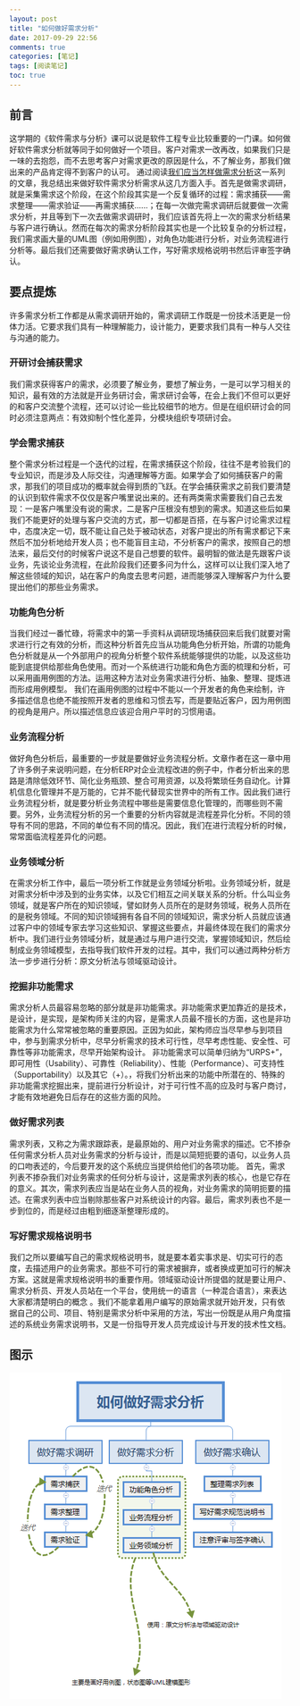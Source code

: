 ```yaml
---
layout: post
title: "如何做好需求分析"
date: 2017-09-29 22:56
comments: true
categories: [笔记]
tags: [阅读笔记]
toc: true
---
```

<!--more-->
## 前言

这学期的《软件需求与分析》课可以说是软件工程专业比较重要的一门课。如何做好软件需求分析就等同于如何做好一个项目。客户对需求一改再改，如果我们只是一味的去抱怨，而不去思考客户对需求更改的原因是什么，不了解业务，那我们做出来的产品肯定得不到客户的认可。
通过阅读[我们应当怎样做需求分析](http://fangang.iteye.com/blog/1345099)这一系列的文章，我总结出来做好软件需求分析需求从这几方面入手。首先是做需求调研，就是采集需求这个阶段，在这个阶段其实是一个反复循环的过程：需求捕获——需求整理——需求验证——再需求捕获......；在每一次做完需求调研后就要做一次需求分析，并且等到下一次去做需求调研时，我们应该首先将上一次的需求分析结果与客户进行确认。然而在每次的需求分析阶段其实也是一个比较复杂的分析过程，我们需求画大量的UML图（例如用例图），对角色功能进行分析，对业务流程进行分析等。最后我们还需要做好需求确认工作，写好需求规格说明书然后评审签字确认。

## 要点提炼

许多需求分析工作都是从需求调研开始的，需求调研工作既是一份技术活更是一份体力活。它要求我们具有一种理解能力，设计能力，更要求我们具有一种与人交往与沟通的能力。

### 开研讨会捕获需求

我们需求获得客户的需求，必须要了解业务，要想了解业务，一是可以学习相关的知识，最有效的方法就是开业务研讨会，需求研讨会等，在会上我们不但可以更好的和客户交流整个流程，还可以讨论一些比较细节的地方。但是在组织研讨会的同时必须注意两点：有效抑制个性化差异，分模块组织专项研讨会。

### 学会需求捕获

整个需求分析过程是一个迭代的过程，在需求捕获这个阶段，往往不是考验我们的专业知识，而是涉及人际交往，沟通理解等方面。如果学会了如何捕获客户的需求，那我们的项目成功的概率就会得到质的飞跃。在学会捕获需求之前我们要清楚的认识到软件需求不仅仅是客户嘴里说出来的。还有两类需求需要我们自己去发现：一是客户嘴里没有说的需求，二是客户压根没有想到的需求。知道这些后如果我们不能更好的处理与客户交流的方式，那一切都是百搭，在与客户讨论需求过程中，态度决定一切，既不能让自己处于被动状态，对客户提出的所有需求都记下来然后不加分析地给开发人员；也不能盲目主动，不分析客户的需求，按照自己的想法来，最后交付的时候客户说这不是自己想要的软件。最明智的做法是先跟客户谈业务，先谈论业务流程，在此阶段我们还要多问为什么，这样可以让我们深入地了解这些领域的知识，站在客户的角度去思考问题，进而能够深入理解客户为什么要提出他们的那些业务需求。

### 功能角色分析

当我们经过一番忙碌，将需求中的第一手资料从调研现场捕获回来后我们就要对需求进行行之有效的分析，而这种分析首先应当从功能角色分析开始，所谓的功能角色分析就是从一个外部用户的视角分析整个软件系统能够提供的功能，以及这些功能到底提供给那些角色使用。而对一个系统进行功能和角色方面的梳理和分析，可以采用画用例图的方法。运用这种方法对业务需求进行分析、抽象、整理、提炼进而形成用例模型。
我们在画用例图的过程中不能以一个开发者的角色来绘制，许多描述信息也绝不能按照开发者的思维和习惯去写，而是要贴近客户，因为用例图的视角是用户。所以描述信息应该迎合用户平时的习惯用语。

### 业务流程分析

做好角色分析后，最重要的一步就是要做好业务流程分析。文章作者在这一章中用了许多例子来说明问题，在分析ERP对企业流程改进的例子中，作者分析出来的思路是清除低效环节、简化业务瓶颈、整合可用资源，以及将繁琐任务自动化。计算机信息化管理并不是万能的，它并不能代替现实世界中的所有工作。因此我们进行业务流程分析，就是要分析业务流程中哪些是需要信息化管理的，而哪些则不需要。另外，业务流程分析的另一个重要的分析内容就是流程差异化分析。不同的领导有不同的思路，不同的单位有不同的情况。因此，我们在进行流程分析的时候，常常面临流程差异化的问题。

### 业务领域分析

在需求分析工作中，最后一项分析工作就是业务领域分析啦。业务领域分析，就是对需求分析中涉及到的业务实体，以及它们相互之间关联关系的分析。什么叫业务领域，就是客户所在的知识领域，譬如财务人员所在的是财务领域，税务人员所在的是税务领域。不同的知识领域拥有各自不同的领域知识，需求分析人员就应该通过客户中的领域专家去学习这些知识、掌握这些要点，并最终体现在我们的需求分析中。我们进行业务领域分析，就是通过与用户进行交流，掌握领域知识，然后绘制成业务领域模型，去指导我们软件开发的过程。其中，我们可以通过两种分析方法一步步进行分析：原文分析法与领域驱动设计。

### 挖掘非功能需求

需求分析人员最容易忽略的部分就是非功能需求。非功能需求更加靠近的是技术，是设计，是实现，是架构师关注的内容，是需求人员最不擅长的方面，这也是非功能需求为什么常常被忽略的重要原因。正因为如此，架构师应当尽早参与到项目中，参与到需求分析中，尽早分析需求的技术可行性，尽早考虑性能、安全性、可靠性等非功能需求，尽早开始架构设计。 非功能需求可以简单归纳为“URPS+”，即可用性（Usability）、可靠性（Reliability）、性能（Performance）、可支持性（Supportability）以及其它（+）。，将我们分析出来的功能中所潜在的、特殊的非功能需求挖掘出来，提前进行分析设计，对于可行性不高的应及时与客户商讨，才能有效地避免日后存在的这些方面的风险。

### 做好需求列表

需求列表，又称之为需求跟踪表，是最原始的、用户对业务需求的描述。它不掺杂任何需求分析人员对业务需求的分析与设计，而是以简短扼要的语句，以业务人员的口吻表述的，今后要开发的这个系统应当提供给他们的各项功能。 首先，需求列表不掺杂我们对业务需求的任何分析与设计，这是需求列表的核心，也是它存在的意义。其次，需求列表应当是站在业务人员的视角，对业务需求的简明扼要的描述。在需求列表中应当剔除那些客户对系统设计的内容。最后，需求列表也不是一步到位的，而是经过由粗到细逐渐整理形成的。

### 写好需求规格说明书

我们之所以要编写自己的需求规格说明书，就是要本着实事求是、切实可行的态度，去描述用户的业务需求。那些不可行的需求被摒弃，或者换成更加可行的解决方案。这就是需求规格说明书的重要作用。领域驱动设计所提倡的就是要让用户、需求分析员、开发人员站在一个平台，使用统一的语言（一种混合语言），来表达大家都清楚明白的概念 。我们不能拿着用户编写的原始需求就开始开发，只有依据自己的公司、项目、特别是需求分析中采用的方法，写出一份既是从用户角度描述的系统业务需求说明书，又是一份指导开发人员完成设计与开发的技术性文档。

## 图示

![图示](good_demand_and_analysis/630eE0Aecg.png)
